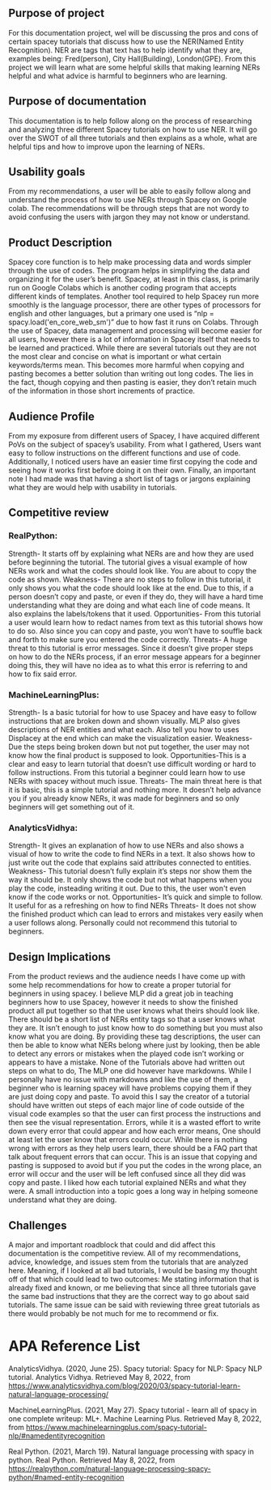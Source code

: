 ## Purpose of project
  For this documentation project, wel will be discussing the pros and cons of certain spacey tutorials that discuss how to use the NER(Named Entity Recognition). NER are tags that text has to help identify what they are, examples being: Fred(person), City Hall(Building), London(GPE). From this project we will learn what are some helpful skills that making learning NERs helpful and what advice is harmful to beginners who are learning.

## Purpose of documentation
This documentation is to help follow along on the process of researching and analyzing three different Spacey tutorials on how to use NER. It will go over the SWOT of all three tutorials and then explains as a whole, what are helpful tips and how to improve upon the learning of NERs.

## Usability goals
From my recommendations, a user will be able to easily follow along and understand the process of how to use NERs through Spacey on Google colab. The recommendations will be through steps that are not wordy to avoid confusing the users with jargon they may not know or understand. 

## Product Description
Spacey core function is to help make processing data and words simpler through the use of codes. The program helps in simplifying the data and organizing it for the user’s benefit. Spacey, at least in this class, is primarily run on Google Colabs which is another coding program that accepts different kinds of templates. Another tool required to help Spacey run more smoothly is the language processor, there are other types of processors for english and other languages, but a primary one used is “nlp = spacy.load('en_core_web_sm')” due to how fast it runs on Colabs. Through the use of Spacey, data management and processing will become easier for all users, however there is a lot of information in Spacey itself that needs to be learned and practiced. While there are several tutorials out they are not the most clear and concise on what is important or what certain keywords/terms mean. This becomes more harmful when copying and pasting becomes a better solution than writing out long codes. The lies in the fact, though copying and then pasting is easier, they don’t retain much of the information in those short increments of practice.

## Audience Profile
From my exposure from different users of Spacey, I have acquired different PoVs on the subject of spacey’s usability. From what I gathered, Users want easy to follow instructions on the different functions and use of code. Additionally, I noticed users have an easier time first copying the code and seeing how it works first before doing it on their own. Finally, an important note I had made was that having a short list of tags or jargons explaining what they are would help with usability in tutorials.

## Competitive review
### RealPython:
Strength- It starts off by explaining what NERs are and how they are used before beginning the tutorial. The tutorial gives a visual example of how NERs work and what the codes should look like. You are about to copy the code as shown.
Weakness- There are no steps to follow in this tutorial, it only shows you what the code should look like at the end. Due to this, if a person doesn’t copy and paste, or even if they do, they will have a hard time understanding what they are doing and what each line of code means. It also explains the labels/tokens that it used.
Opportunities- From this tutorial a user would learn how to redact names from text as this tutorial shows how to do so. Also since you can copy and paste, you won’t have to souffle back and forth to make sure you entered the code correctly.
Threats- A huge threat to this tutorial is error messages. Since it doesn’t give proper steps on how to do the NERs process, if an error message appears for a beginner doing this, they will have no idea as to what this error is referring to and how to fix said error. 

### MachineLearningPlus:
Strength- Is a basic tutorial for how to use Spacey and have easy to follow instructions that are broken down and shown visually. MLP also gives descriptions of NER entities and what each. Also tell you how to uses Displacey at the end which can make the visualization easier.
Weakness- Due the steps being broken down but not put together, the user may not know how the final product is supposed to look. 
Opportunities-This is a clear and easy to learn tutorial that doesn’t use difficult wording or hard to follow instructions. From this tutorial a beginner could learn how to use NERs with spacey without much issue. 
Threats- The main threat here is that it is basic, this is a simple tutorial and nothing more. It doesn’t help advance you if you already know NERs, it was made for beginners and so only beginners will get something out of it.

### AnalyticsVidhya:
Strength- It gives an explanation of how to use NERs and also shows a visual of how to write the code to find NERs in a text. It also shows how to just write out the code that explains said attributes connected to entities. 
Weakness- This tutorial doesn’t fully explain it’s steps nor show them the way it should be. It only shows the code but not what happens when you play the code, insteading writing it out. Due to this, the user won't even know if the code works or not.
Opportunities- It’s quick and simple to follow. It useful for as a refreshing on how to find NERs
Threats- It does not show the finished product which can lead to errors and mistakes very easily when a user follows along. Personally could not recommend this tutorial to beginners. 

## Design Implications
From the product reviews and the audience needs I have come up with some help recommendations for how to create a proper tutorial for beginners in using spacey. 
I believe MLP did a great job in teaching beginners how to use Spacey, however it needs to show the finished product all put together so that the user knows what theirs should look like.
There should be a short list of NERs entity tags so that a user knows what they are. It isn’t enough to just know how to do something but you must also know what you are doing. By providing these tag descriptions, the user can then be able to know what NERs belong where just by looking, then be able to detect any errors or mistakes when the played code isn’t working or appears to have a mistake. 
None of the Tutorials above had written out steps on what to do, The MLP one did however have markdowns. While I personally have no issue with markdowns and like the use of them, a beginner who is learning spacey will have problems copying them if they are just doing copy and paste. To avoid this I say the creator of a tutorial should have written out steps of each major line of code outside of the visual code examples so that the user can first process the instructions and then see the visual representation.
Errors, while it is a wasted effort to write down every error that could appear and how each error means, One should at least let the user know that errors could occur. While there is nothing wrong with errors as they help users learn, there should be a FAQ part that talk about frequent errors that can occur. This is an issue that copying and pasting is supposed to avoid but if you put the codes in the wrong place, an error will occur and the user will be left confused since all they did was copy and paste. 
I liked how each tutorial explained NERs and what they were. A small introduction into a topic goes a long way in helping someone understand what they are doing. 

## Challenges
A major and important roadblock that could and did affect this documentation is the competitive review. All of my recommendations, advice, knowledge, and issues stem from the tutorials that are analyzed here. Meaning, if I looked at all bad tutorials, I would be basing my thought off of that which could lead to two outcomes: Me stating information that is already fixed and known, or me believing that since all three tutorials gave the same bad instructions that they are the correct way to go about said tutorials. The same issue can be said with reviewing three great tutorials as there would probably be not much for me to recommend or fix. 

# APA Reference List


AnalyticsVidhya. (2020, June 25). Spacy tutorial: Spacy for NLP: Spacy NLP tutorial. Analytics Vidhya. Retrieved May 8, 2022, from https://www.analyticsvidhya.com/blog/2020/03/spacy-tutorial-learn-natural-language-processing/ 

MachineLearningPlus. (2021, May 27). Spacy tutorial - learn all of spacy in one complete writeup: ML+. Machine Learning Plus. Retrieved May 8, 2022, from https://www.machinelearningplus.com/spacy-tutorial-nlp/#namedentityrecognition 

Real Python. (2021, March 19). Natural language processing with spacy in python. Real Python. Retrieved May 8, 2022, from https://realpython.com/natural-language-processing-spacy-python/#named-entity-recognition
